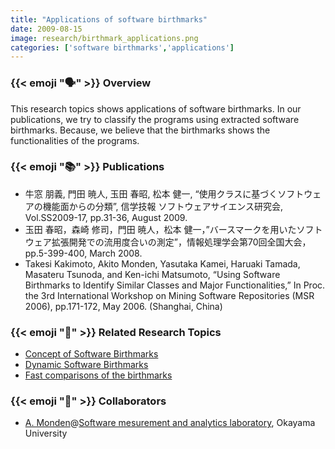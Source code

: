 ```yaml
---
title: "Applications of software birthmarks"
date: 2009-08-15
image: research/birthmark_applications.png
categories: ['software birthmarks','applications']
---
```


### {{< emoji ":speaking_head:" >}} Overview

This research topics shows applications of software birthmarks.
In our publications, we try to classify the programs using extracted software birthmarks.
Because, we believe that the birthmarks shows the functionalities of the programs.


### {{< emoji ":books:" >}} Publications

* 牛窓 朋義, 門田 暁人, 玉田 春昭, 松本 健一, “使用クラスに基づくソフトウェアの機能面からの分類”, 信学技報 ソフトウェアサイエンス研究会, Vol.SS2009-17, pp.31-36, August 2009.
* 玉田 春昭，森崎 修司，門田 暁人，松本 健一，”バースマークを用いたソフトウェア拡張開発での流用度合いの測定”，情報処理学会第70回全国大会，pp.5-399-400, March 2008.
* Takesi Kakimoto, Akito Monden, Yasutaka Kamei, Haruaki Tamada, Masateru Tsunoda, and Ken-ichi Matsumoto, “Using Software Birthmarks to Identify Similar Classes and Major Functionalities,” In Proc. the 3rd International Workshop on Mining Software Repositories (MSR 2006), pp.171-172, May 2006. (Shanghai, China)

### {{< emoji ":mag_right:" >}} Related Research Topics

* [Concept of Software Birthmarks](../birthmark_concept)
* [Dynamic Software Birthmarks](../dynamic_birthmarks)
* [Fast comparisons of the birthmarks](../birthmark_fast_comparison)

### {{< emoji ":handshake:" >}} Collaborators

* [A. Monden](http://digi-ana.sakura.ne.jp/)@[Software mesurement and analytics laboratory](http://analytics.jpn.org/index-e.html), Okayama University
